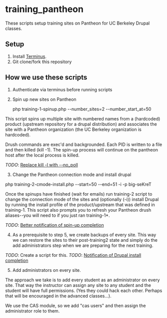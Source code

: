 training_pantheon
=================
These scripts setup training sites on Pantheon for UC Berkeley Drupal classes.

Setup
-----
1. Install [Terminus](https://github.com/pantheon-systems/terminus).
2. Git clone/fork this repository
   

How we use these scripts
------------------------
1. Authenticate via terminus before running scripts

2. Spin up new sites on Pantheon

    php training-1-spinup.php --number_sites=2 --number_start_at=50

This script spins up multiple site with numbered names from a
(hardcoded) product (upstream repository for a drupal distribution)
and associates the site with a Pantheon organization (the UC Berkeley
organization is hardcoded).

Drush commands are exec'd and backgrounded.  Each PID is written to a
file and then killed (kill -1).  The spin-up process will continue on
the pantheon host after the local process is killed.

*TODO*: [Replace kill -l with --no_poll](https://github.com/ucb-ist-drupal/training_pantheon/issues/1)

3. Change the Pantheon connection mode and install drupal

  php training-2-cmode-install.php --start=50 --end=51 -i -p big-seKreT

Once the spinups have finished (wait for emails) run training-2
script to change the connection mode of the sites and (optionally
(-i)) install Drupal by running the install profile of the
product/upstream that was defined in training-1.  This script also
prompts you to refresh your Pantheon drush aliases--you will need to
if you just ran training-1*.

*TODO*: [Better notification of spin-up completion](https://github.com/ucb-ist-drupal/training_pantheon/issues/2)

4. As a prerequisite to step 5, we create backups of every site.  This
way we can restore the sites to their post-training2 state and simply
do the add administrators step when we are preparing for the next
training.

*TODO*: Create a script for this.
*TODO*: [Notification of Drupal install completion](https://github.com/ucb-ist-drupal/training_pantheon/issues/3)

5. Add administrators on every site.

The approach we take is to add every student as an administrator on
every site.  That way the instructor can assign any site to any
student and the student will have full permissions.  (Yes they could
hack each other.  Perhaps that will be encouraged in the advanced
classes...).

We use the CAS module, so we add "cas users" and then assign the
administrator role to them.

